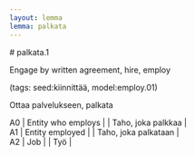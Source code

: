 ```yaml
---
layout: lemma
lemma: palkata
---
```


<div class="sense">
# <span class="sensename">palkata.1</span>

<span class="description">Engage by written agreement, hire, employ</span>

(tags: seed:kiinnittää, model:employ.01)

<span class="description">Ottaa palvelukseen, palkata</span>

A0 | Entity who employs |   | Taho, joka palkkaa |  
A1 | Entity employed |   | Taho, joka palkataan |  
A2 | Job |   | Työ |  

</div>

